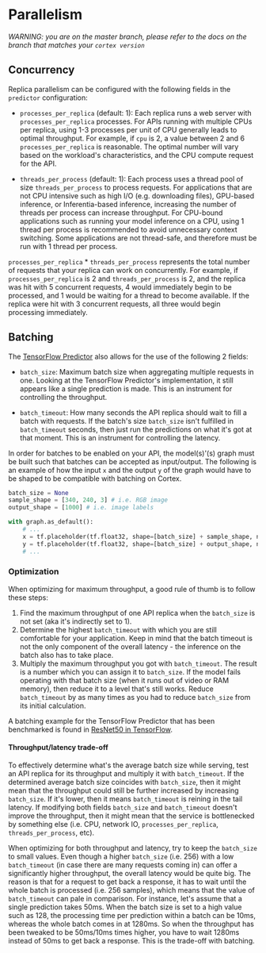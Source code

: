 # Parallelism

_WARNING: you are on the master branch, please refer to the docs on the branch that matches your `cortex version`_

## Concurrency

Replica parallelism can be configured with the following fields in the `predictor` configuration:

* `processes_per_replica` (default: 1): Each replica runs a web server with `processes_per_replica` processes. For APIs running with multiple CPUs per replica, using 1-3 processes per unit of CPU generally leads to optimal throughput. For example, if `cpu` is 2, a value between 2 and 6 `processes_per_replica` is reasonable. The optimal number will vary based on the workload's characteristics, and the CPU compute request for the API.

* `threads_per_process` (default: 1): Each process uses a thread pool of size `threads_per_process` to process requests. For applications that are not CPU intensive such as high I/O (e.g. downloading files), GPU-based inference, or Inferentia-based inference, increasing the number of threads per process can increase throughput. For CPU-bound applications such as running your model inference on a CPU, using 1 thread per process is recommended to avoid unnecessary context switching. Some applications are not thread-safe, and therefore must be run with 1 thread per process.

`processes_per_replica` * `threads_per_process` represents the total number of requests that your replica can work on concurrently. For example, if `processes_per_replica` is 2 and `threads_per_process` is 2, and the replica was hit with 5 concurrent requests, 4 would immediately begin to be processed, and 1 would be waiting for a thread to become available. If the replica were hit with 3 concurrent requests, all three would begin processing immediately.

## Batching

The [TensorFlow Predictor](predictors.md#tensorflow-predictor) also allows for the use of the following 2 fields:

* `batch_size`: Maximum batch size when aggregating multiple requests in one. Looking at the TensorFlow Predictor's implementation, it still appears like a single prediction is made. This is an instrument for controlling the throughput.

* `batch_timeout`: How many seconds the API replica should wait to fill a batch with requests. If the batch's size `batch_size` isn't fulfilled in `batch_timeout` seconds, then just run the predictions on what it's got at that moment. This is an instrument for controlling the latency.

In order for batches to be enabled on your API, the model(s)'(s) graph must be built such that batches can be accepted as input/output. The following is an example of how the input `x` and the output `y` of the graph would have to be shaped to be compatible with batching on Cortex.

```python
batch_size = None
sample_shape = [340, 240, 3] # i.e. RGB image
output_shape = [1000] # i.e. image labels

with graph.as_default():
    # ...
    x = tf.placeholder(tf.float32, shape=[batch_size] + sample_shape, name="input")
    y = tf.placeholder(tf.float32, shape=[batch_size] + output_shape, name="output")
    # ...
```

### Optimization

When optimizing for maximum throughput, a good rule of thumb is to follow these steps:

1. Find the maximum throughput of one API replica when the `batch_size` is not set (aka it's indirectly set to 1).
1. Determine the highest `batch_timeout` with which you are still comfortable for your application. Keep in mind that the batch timeout is not the only component of the overall latency - the inference on the batch also has to take place.
1. Multiply the maximum throughput you got with `batch_timeout`. The result is a number which you can assign it to `batch_size`. If the model fails operating with that batch size (when it runs out of video or RAM memory), then reduce it to a level that's still works. Reduce `batch_timeout` by as many times as you had to reduce `batch_size` from its initial calculation.

<!-- CORTEX_VERSION_MINOR x1 -->
A batching example for the TensorFlow Predictor that has been benchmarked is found in [ResNet50 in TensorFlow](https://github.com/cortexlabs/cortex/tree/master/examples/tensorflow/image-classifier-resnet50#throughput-test).

#### Throughput/latency trade-off

To effectively determine what's the average batch size while serving, test an API replica for its throughput and multiply it with `batch_timeout`. If the determined average batch size coincides with `batch_size`, then it might mean that the throughput could still be further increased by increasing `batch_size`. If it's lower, then it means `batch_timeout` is reining in the tail latency. If modifying both fields `batch_size` and `batch_timeout` doesn't improve the throughput, then it might mean that the service is bottlenecked by something else (i.e. CPU, network IO, `processes_per_replica`, `threads_per_process`, etc).

When optimizing for both throughput and latency, try to keep the `batch_size` to small values. Even though a higher `batch_size` (i.e. 256) with a low `batch_timeout` (in case there are many requests coming in) can offer a significantly higher throughput, the overall latency would be quite big. The reason is that for a request to get back a response, it has to wait until the whole batch is processed (i.e. 256 samples), which means that the value of `batch_timeout` can pale in comparison. For instance, let's assume that a single prediction takes 50ms. When the batch size is set to a high value such as 128, the processing time per prediction within a batch can be 10ms, whereas the whole batch comes in at 1280ms. So when the throughput has been tweaked to be 50ms/10ms times higher, you have to wait 1280ms instead of 50ms to get back a response. This is the trade-off with batching.

